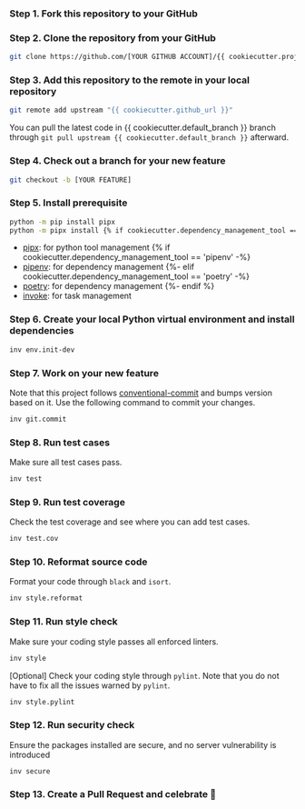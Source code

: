 ### Step 1. Fork this repository to your GitHub

### Step 2. Clone the repository from your GitHub

```sh
git clone https://github.com/[YOUR GITHUB ACCOUNT]/{{ cookiecutter.project_slug }}.git
```

### Step 3. Add this repository to the remote in your local repository

```sh
git remote add upstream "{{ cookiecutter.github_url }}"
```

You can pull the latest code in {{ cookiecutter.default_branch }} branch through `git pull upstream {{ cookiecutter.default_branch }}` afterward.

### Step 4. Check out a branch for your new feature

```sh
git checkout -b [YOUR FEATURE]
```

### Step 5. Install prerequisite

```sh
python -m pip install pipx
python -m pipx install {% if cookiecutter.dependency_management_tool == 'pipenv' -%}pipenv{%- elif cookiecutter.dependency_management_tool == 'poetry' -%}poetry{%- endif %} invoke
```

* [pipx](https://github.com/pipxproject/pipx): for python tool management
{% if cookiecutter.dependency_management_tool == 'pipenv' -%}
* [pipenv](https://github.com/pypa/pipenv): for dependency management
{%- elif cookiecutter.dependency_management_tool == 'poetry' -%}
* [poetry](https://python-poetry.org/): for dependency management
{%- endif %}
* [invoke](https://github.com/pyinvoke/invoke): for task management

### Step 6. Create your local Python virtual environment and install dependencies

```sh
inv env.init-dev
```

### Step 7. Work on your new feature
Note that this project follows [conventional-commit](https://www.conventionalcommits.org/en/v1.0.0/) and bumps version based on it. Use the following command to commit your changes.

```sh
inv git.commit
```

### Step 8. Run test cases
Make sure all test cases pass.

```sh
inv test
```

### Step 9. Run test coverage
Check the test coverage and see where you can add test cases.

```sh
inv test.cov
```

### Step 10. Reformat source code

Format your code through `black` and `isort`.

```sh
inv style.reformat
```

### Step 11. Run style check
Make sure your coding style passes all enforced linters.

```sh
inv style
```

[Optional] Check your coding style through `pylint`. Note that you do not have to fix all the issues warned by `pylint`.

```sh
inv style.pylint
```

### Step 12. Run security check

Ensure the packages installed are secure, and no server vulnerability is introduced

```sh
inv secure
```

### Step 13. Create a Pull Request and celebrate 🎉
